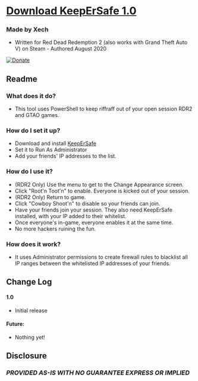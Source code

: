 
# [Download KeepErSafe 1.0](https://github.com/Xechorizo/KeepErSafe/blob/master/KeepErSafe.msi)

### Made by Xech
- Written for Red Dead Redemption 2 (also works with Grand Theft Auto V) on Steam - Authored August 2020

[![Donate](https://img.shields.io/badge/Donate-PayPal-green.svg)](https://www.paypal.com/cgi-bin/webscr?cmd=_donations&business=Q6EZY28VVDGCL&currency_code=USD&source=url)


## Readme
### What does it do?
- This tool uses PowerShell to keep riffraff out of your open session RDR2 and GTAO games.

### How do I set it up?
- Download and install [KeepErSafe](https://github.com/Xechorizo/KeepErSafe/blob/master/KeepErSafe.msi)
- Set it to Run As Administrator
- Add your friends' IP addresses to the list.

### How do I use it?
- (RDR2 Only) Use the menu to get to the Change Appearance screen.
- Click "Root'n Toot'n" to enable. Everyone is kicked out of your session.
- (RDR2 Only) Return to game.
- Click "Cowboy Shoot'n" to disable so your friends can join.
- Have your friends join your session. They also need KeepErSafe installed, with your IP added to their whitelist.
- Once everyone's in-game, everyone enables it at the same time.
- No more hackers ruining the fun.

### How does it work?
- It uses Administrator permissions to create firewall rules to blacklist all IP ranges between the whitelisted IP addresses of your friends.

## Change Log

#### 1.0
- Initial release

#### Future:
- Nothing yet!

## Disclosure
### *PROVIDED AS-IS WITH NO GUARANTEE EXPRESS OR IMPLIED*
